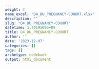 ```yaml
---
weight: 7
name_excel: "D4_DU_PREGNANCY-COHORT.xlsx"
description: ""
slug: "D4_DU_PREGNANCY-COHORT"
datetime: 1.7019569e+09
title: D4_DU_PREGNANCY-COHORT
author: ''
date: '2023-12-07'
categories: []
tags: []
archetype: codebook
output: html_document
---
```


<div class="tabcontent"></div>
